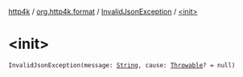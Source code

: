 [http4k](../../index.md) / [org.http4k.format](../index.md) / [InvalidJsonException](index.md) / [&lt;init&gt;](./-init-.md)

# &lt;init&gt;

`InvalidJsonException(message: `[`String`](https://kotlinlang.org/api/latest/jvm/stdlib/kotlin/-string/index.html)`, cause: `[`Throwable`](https://kotlinlang.org/api/latest/jvm/stdlib/kotlin/-throwable/index.html)`? = null)`